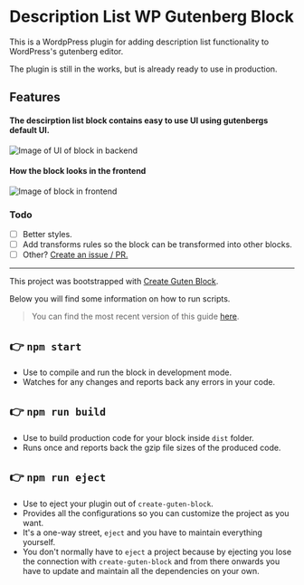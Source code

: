 # Description List WP Gutenberg Block
This is a WordpPress plugin for adding description list functionality to WordPress's gutenberg editor.

The plugin is still in the works, but is already ready to use in production.

## Features
#### The descirption list block contains easy to use UI using gutenbergs default UI.
![Image of UI of block in backend](https://raw.githubusercontent.com/lassemt/wp-block-description-list/master/examples/example-backend.png)

#### How the block looks in the frontend
![Image of block in frontend](https://raw.githubusercontent.com/lassemt/wp-block-description-list/master/examples/example-frontend.png)

### Todo
- [ ] Better styles.
- [ ] Add transforms rules so the block can be transformed into other blocks.
- [ ] Other? [Create an issue / PR.](https://github.com/lassemt/wp-block-description-list/issues)

---

This project was bootstrapped with [Create Guten Block](https://github.com/ahmadawais/create-guten-block).

Below you will find some information on how to run scripts.

>You can find the most recent version of this guide [here](https://github.com/ahmadawais/create-guten-block).

## 👉  `npm start`
- Use to compile and run the block in development mode.
- Watches for any changes and reports back any errors in your code.

## 👉  `npm run build`
- Use to build production code for your block inside `dist` folder.
- Runs once and reports back the gzip file sizes of the produced code.

## 👉  `npm run eject`
- Use to eject your plugin out of `create-guten-block`.
- Provides all the configurations so you can customize the project as you want.
- It's a one-way street, `eject` and you have to maintain everything yourself.
- You don't normally have to `eject` a project because by ejecting you lose the connection with `create-guten-block` and from there onwards you have to update and maintain all the dependencies on your own.
